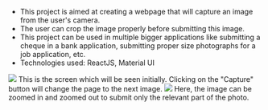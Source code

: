 - This project is aimed at creating a webpage that will capture an image from the user's camera.
- The user can crop the image properly before submitting this image.
- This project can be used in multiple bigger applications like submitting a cheque in a bank application, submitting proper size photographs for a job application, etc.
- Technologies used: ReactJS, Material UI

<img src="https://user-images.githubusercontent.com/63608884/131378133-6daacb9a-1097-4bcf-b821-974c4e10e278.png" />
This is the screen which will be seen initially. Clicking on the "Capture" button will change the page to the next image.
<img src="https://user-images.githubusercontent.com/63608884/131378967-06845939-336f-4ba2-860c-6babc86e4672.png" />
Here, the image can be zoomed in and zoomed out to submit only the relevant part of the photo.
